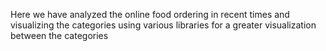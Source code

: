 Here we have analyzed the online food ordering in recent times and visualizing the categories using various libraries for a greater visualization between the categories
